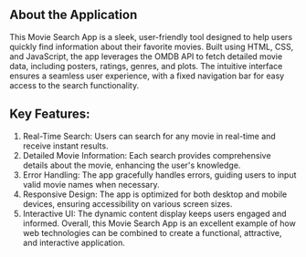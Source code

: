 
## About the Application

This Movie Search App is a sleek, user-friendly tool designed to help users quickly find information about their favorite movies. Built using HTML, CSS, and JavaScript, the app leverages the OMDB API to fetch detailed movie data, including posters, ratings, genres, and plots. The intuitive interface ensures a seamless user experience, with a fixed navigation bar for easy access to the search functionality.


## Key Features:

1.	Real-Time Search: Users can search for any movie in real-time and receive instant results.
2.	Detailed Movie Information: Each search provides comprehensive details about the movie, enhancing the user's knowledge.
3.	Error Handling: The app gracefully handles errors, guiding users to input valid movie names when necessary.
4.	Responsive Design: The app is optimized for both desktop and mobile devices, ensuring accessibility on various screen sizes.
5.	Interactive UI: The dynamic content display keeps users engaged and informed.
Overall, this Movie Search App is an excellent example of how web technologies can be combined to create a functional, attractive, and interactive application.
